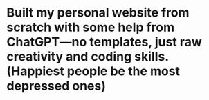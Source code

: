 # Built my personal website from scratch with some help from ChatGPT—no templates, just raw creativity and coding skills. (Happiest people be the most depressed ones)
